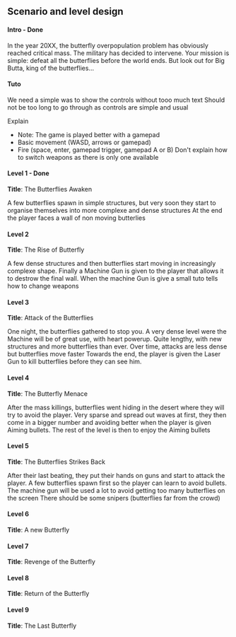 ## Scenario and level design

#### Intro - Done

In the year 20XX, the butterfly
overpopulation problem has
obviously reached critical mass.
The military has decided to intervene.
Your mission is simple: defeat all the
butterflies before the world ends.
But look out for Big Butta, king of
the butterflies...

#### Tuto

We need a simple was to show the controls without tooo much text
Should not be too long to go through as controls are simple and usual

Explain
 - Note: The game is played better with a gamepad
 - Basic movement (WASD, arrows or gamepad)
 - Fire (space, enter, gamepad trigger, gamepad A or B)
Don't explain how to switch weapons as there is only one available

#### Level 1 - Done

**Title**: The Butterflies Awaken

A few butterflies spawn in simple structures,
but very soon they start to organise themselves
into more complexe and dense structures
At the end the player faces a wall of non moving butterlies

#### Level 2

**Title**: The Rise of Butterfly

A few dense structures and then butterflies start
moving in increasingly complexe shape.
Finally a Machine Gun is given to the player that allows
it to destrow the final wall. 
When the machine Gun is give a small tuto
 tells how to change weapons

#### Level 3

**Title**: Attack of the Butterflies

One night, the butterflies gathered to stop you.
A very dense level were the Machine will be of 
great use, with heart powerup. Quite lengthy, 
with new structures and more butterflies than ever.
Over time, attacks are less dense but butterflies move faster
Towards the end, the player is given the Laser Gun 
to kill butterflies before they can see him.

#### Level 4

**Title**: The Butterfly Menace

After the mass killings, butterflies went 
hiding in the desert where they will try to avoid 
the player. 
Very sparse and spread out waves at first,
they then come in a bigger number and avoiding better
when the player is given Aiming bullets. 
The rest of the level is then to enjoy the Aiming bullets

#### Level 5

**Title**: The Butterflies Strikes Back

After their last beating,
they put their hands on guns and 
start to attack the player. 
A few butterflies spawn first so 
the player can learn to avoid bullets.
The machine gun will be used a lot to avoid
getting too many butterflies on the screen
There should be some snipers (butterflies far from the crowd)

#### Level 6
**Title**: A new Butterfly

#### Level 7
**Title**: Revenge of the Butterfly
#### Level 8
**Title**: Return of the Butterfly
#### Level 9
**Title**: The Last Butterfly

